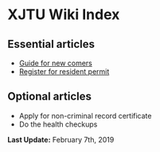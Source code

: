 # XJTU Wiki Index

## Essential articles
* [Guide for new comers](../new-comers/README.md)
* [Register for resident permit](../guidelines/resident-permit/README.md)

## Optional articles
* Apply for non-criminal record certificate
* Do the health checkups

**Last Update:** February 7th, 2019